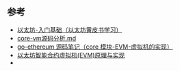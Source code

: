 















## 参考

- [以太坊-入门基础（以太坊黄皮书学习）](https://blog.csdn.net/inthat/article/details/109741079)
- [core-vm源码分析.md](https://github.com/ZtesoftCS/go-ethereum-code-analysis/blob/master/core-vm%E6%BA%90%E7%A0%81%E5%88%86%E6%9E%90.md)
- [go-ethereum 源码笔记（core 模块-EVM-虚拟机的实现）](https://knarfeh.com/2018/03/10/go-ethereum%20%E6%BA%90%E7%A0%81%E7%AC%94%E8%AE%B0%EF%BC%88core%20%E6%A8%A1%E5%9D%97-EVM-%E8%99%9A%E6%8B%9F%E6%9C%BA%E7%9A%84%E5%AE%9E%E7%8E%B0%EF%BC%89/)
- [以太坊智能合约虚拟机(EVM)原理与实现](https://www.cnblogs.com/helloworld2018/p/8998926.html)
- 